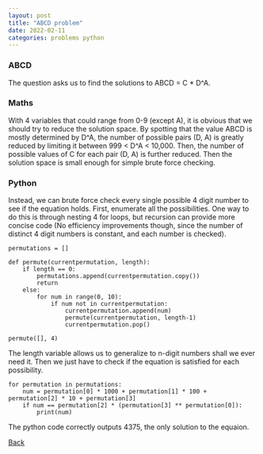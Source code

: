 ```yaml
---
layout: post
title: "ABCD problem"
date: 2022-02-11
categories: problems python
---
```


### ABCD
The question asks us to find the solutions to ABCD = C * D^A. 

### Maths
With 4 variables that could range from 0-9 (except A), it is obvious that we should try to reduce the solution space. By spotting that the value ABCD is mostly determined by D^A, the number of possible pairs (D, A) is greatly reduced by limiting it between 999 < D^A < 10,000. Then, the number of possible values of C for each pair (D, A) is further reduced. Then the solution space is small enough for simple brute force checking.

### Python
Instead, we can brute force check every single possible 4 digit number to see if the equation holds. First, enumerate all the possibilities. One way to do this is through nesting 4 for loops, but recursion can provide more concise code (No efficiency improvements though, since the number of distinct 4 digit numbers is constant, and each number is checked).

```
permutations = []

def permute(currentpermutation, length):
    if length == 0:
        permutations.append(currentpermutation.copy())
        return
    else:
        for num in range(0, 10):
            if num not in currentpermutation:
                currentpermutation.append(num)
                permute(currentpermutation, length-1)
                currentpermutation.pop()

permute([], 4)
```

The length variable allows us to generalize to n-digit numbers shall we ever need it. Then we just have to check if the equation is satisfied for each possibility.

```
for permutation in permutations:
    num = permutation[0] * 1000 + permutation[1] * 100 + permutation[2] * 10 + permutation[3]
    if num == permutation[2] * (permutation[3] ** permutation[0]):
        print(num)
```

The python code correctly outputs 4375, the only solution to the equaion.


[Back](https://rinnnt.github.io)
